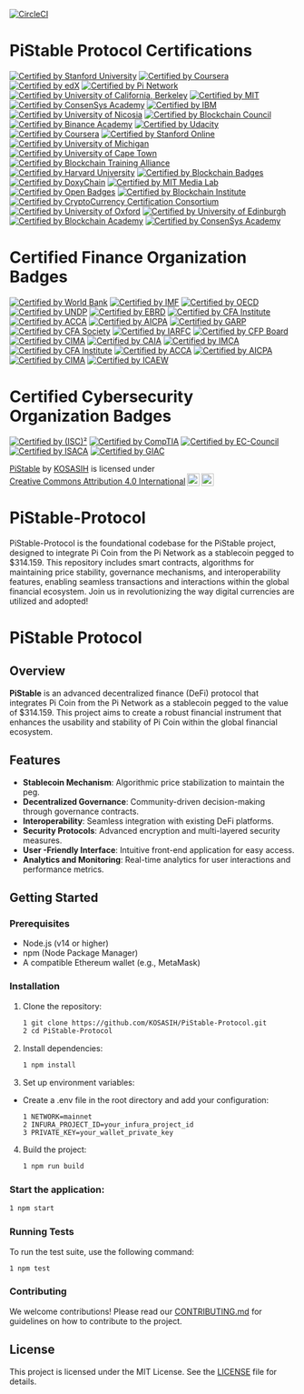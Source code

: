 [![CircleCI](https://dl.circleci.com/status-badge/img/gh/KOSASIH/PiStable-Protocol/tree/main.svg?style=svg)](https://dl.circleci.com/status-badge/redirect/gh/KOSASIH/PiStable-Protocol/tree/main)

# PiStable Protocol Certifications

[![Certified by Stanford University](https://img.shields.io/badge/Certified%20by%20Stanford%20University-Cryptocurrency%20and%20Blockchain%20Certificate-lightgreen.svg)](https://online.stanford.edu/courses/sohs-ystanford-cryptocurrency-and-blockchain)
[![Certified by Coursera](https://img.shields.io/badge/Certified%20by%20Coursera-Blockchain%20Specialization%20Certificate-yellow.svg)](https://www.coursera.org/specializations/blockchain)
[![Certified by edX](https://img.shields.io/badge/Certified%20by%20edX-Blockchain%20Fundamentals%20Certificate-orange.svg)](https://www.edx.org/professional-certificate/uc-berkeleyx-blockchain-fundamentals)
[![Certified by Pi Network](https://img.shields.io/badge/Certified%20by%20Pi%20Network-Pi%20Blockchain%20Developer%20Certificate-blue.svg)](https://minepi.com/)
[![Certified by University of California, Berkeley](https://img.shields.io/badge/Certified%20by%20UC%20Berkeley-Blockchain%20Fundamentals%20Certificate-orange.svg)](https://www.edx.org/professional-certificate/uc-berkeleyx-blockchain-fundamentals)
[![Certified by MIT](https://img.shields.io/badge/Certified%20by%20MIT-Blockchain%20Technologies%20Certificate-blue.svg)](https://www.edx.org/professional-certificate/mitx-blockchain-technologies)
[![Certified by ConsenSys Academy](https://img.shields.io/badge/Certified%20by%20ConsenSys%20Academy-Ethereum%20Developer%20Certificate-purple.svg)](https://consensys.net/academy/bootcamp/)
[![Certified by IBM](https://img.shields.io/badge/Certified%20by%20IBM-Blockchain%20Foundation%20Developer%20Certificate-lightblue.svg)](https://www.ibm.com/training/course/ibm-blockchain-foundation-developer)
[![Certified by University of Nicosia](https://img.shields.io/badge/Certified%20by%20University%20of%20Nicosia-Master%20in%20Digital%20Currency%20Certificate-green.svg)](https://www.unic.ac.cy/blockchain/)
[![Certified by Blockchain Council](https://img.shields.io/badge/Certified%20by%20Blockchain%20Council-Certified%20Blockchain%20Expert%20Certificate-lightgrey.svg)](https://www.blockchain-council.org/certifications/certified-blockchain-expert/)
[![Certified by Binance Academy](https://img.shields.io/badge/Certified%20by%20Binance%20Academy-Binance%20Blockchain%20Developer%20Certificate-yellow.svg)](https://academy.binance.com/en/certifications)
[![Certified by Udacity](https://img.shields.io/badge/Certified%20by%20Udacity-Blockchain%20Developer%20Nanodegree%20Certificate-blue.svg)](https://www.udacity.com/course/blockchain-developer-nanodegree--nd1309)
[![Certified by Coursera](https://img.shields.io/badge/Certified%20by%20Coursera-Blockchain%20Basics%20Certificate-orange.svg)](https://www.coursera.org/learn/blockchain-basics)
[![Certified by Stanford Online](https://img.shields.io/badge/Certified%20by%20Stanford%20Online-Blockchain%20Fundamentals%20Certificate-lightgreen.svg)](https://online.stanford.edu/courses/sohs-ystanford-blockchain-fundamentals)
[![Certified by University of Michigan](https://img.shields.io/badge/Certified%20by%20University%20of%20Michigan-Blockchain%20Applications%20Certificate-blue.svg)](https://www.coursera.org/learn/blockchain-applications)
[![Certified by University of Cape Town](https://img.shields.io/badge/Certified%20by%20UCT-Blockchain%20Fundamentals%20Certificate-orange.svg)](https://www.edx.org/professional-certificate/uct-blockchain-fundamentals)
[![Certified by Blockchain Training Alliance](https://img.shields.io/badge/Certified%20by%20Blockchain%20Training%20Alliance-Certified%20Blockchain%20Developer%20Certificate-purple.svg)](https://www.blockchaintrainingalliance.com/certifications/)
[![Certified by Harvard University](https://img.shields.io/badge/Certified%20by%20Harvard%20University-Blockchain%20and%20Bitcoin%20Technologies%20Certificate-red.svg)](https://online-learning.harvard.edu/course/blockchain-and-bitcoin-technologies)
[![Certified by Blockchain Badges](https://img.shields.io/badge/Certified%20by%20Blockchain%20Badges-Digital%20Badge%20Solution%20Certificate-blue.svg)](https://www.blockchainbadges.com/)
[![Certified by DoxyChain](https://img.shields.io/badge/Certified%20by%20DoxyChain-Microcredentials%20on%20Blockchain%20Certificate-orange.svg)](https://www.doxychain.com/)
[![Certified by MIT Media Lab](https://img.shields.io/badge/Certified%20by%20MIT%20Media%20Lab-Digital%20Credentials%20Certificate-lightblue.svg)](https://media.mit.edu/)
[![Certified by Open Badges](https://img.shields.io/badge/Certified%20by%20Open%20Badges-Open%20Badges%20Standard%20Certificate-green.svg)](http://openbadges.org/)
[![Certified by Blockchain Institute](https://img.shields.io/badge/Certified%20by%20Blockchain%20Institute-Blockchain%20Fundamentals%20Certificate-lightgrey.svg)](https://www.blockchaininstitute.org/)
[![Certified by CryptoCurrency Certification Consortium](https://img.shields.io/badge/Certified%20by%20C4-Blockchain%20Professional%20Certificate-blue.svg)](https://cryptoconsortium.org/)
[![Certified by University of Oxford](https://img.shields.io/badge/Certified%20by%20University%20of%20Oxford-Blockchain%20Strategy%20Certificate-green.svg)](https://www.sbs.ox.ac.uk/exec-education/online-programmes/blockchain-strategy)
[![Certified by University of Edinburgh](https://img.shields.io/badge/Certified%20by%20University%20of%20Edinburgh-Blockchain%20Technologies%20Certificate-orange.svg)](https://www.ed.ac.uk/)
[![Certified by Blockchain Academy](https://img.shields.io/badge/Certified%20by%20Blockchain%20Academy-Certified%20Blockchain%20Expert%20Certificate-purple.svg)](https://www.blockchainacademy.com/)
[![Certified by ConsenSys Academy](https://img.shields.io/badge/Certified%20by%20ConsenSys%20Academy-Blockchain%20Developer%20Certificate-orange.svg)](https://consensys.net/academy/)

# Certified Finance Organization Badges

[![Certified by World Bank](https://img.shields.io/badge/Certified%20by%20World%20Bank-World%20Bank%20Certification-blue.svg)](https://www.worldbank.org/)
[![Certified by IMF](https://img.shields.io/badge/Certified%20by%20IMF-IMF%20Certification-orange.svg)](https://www.imf.org/)
[![Certified by OECD](https://img.shields.io/badge/Certified%20by%20OECD-OECD%20Member-green.svg)](https://www.oecd.org/)
[![Certified by UNDP](https://img.shields.io/badge/Certified%20by%20UNDP-UNDP%20Certification-purple.svg)](https://www.undp.org/)
[![Certified by EBRD](https://img.shields.io/badge/Certified%20by%20EBRD-EBRD%20Certification-red.svg)](https://www.ebrd.com/)
[![Certified by CFA Institute](https://img.shields.io/badge/Certified%20by%20CFA%20Institute-CFA%20Charterholder-green.svg)]( https://www.cfainstitute.org/)
[![Certified by ACCA](https://img.shields.io/badge/Certified%20by%20ACCA-ACCA%20Member-blue.svg)](https://www.accaglobal.com/)
[![Certified by AICPA](https://img.shields.io/badge/Certified%20by%20AICPA-CPA%20Certification-orange.svg)](https://www.aicpa.org/)
[![Certified by GARP](https://img.shields.io/badge/Certified%20by%20GARP-FRM%20Certification-red.svg)](https://www.garp.org/)
[![Certified by CFA Society](https://img.shields.io/badge/Certified%20by%20CFA%20Society-CFA%20Society%20Member-purple.svg)](https://www.cfainstitute.org/)
[![Certified by IARFC](https://img.shields.io/badge/Certified%20by%20IARFC-IARFC%20Member-blue.svg)](https://www.iarfc.org/)
[![Certified by CFP Board](https://img.shields.io/badge/Certified%20by%20CFP%20Board-CFP%20Certification-orange.svg)](https://www.cfp.net/)
[![Certified by CIMA](https://img.shields.io/badge/Certified%20by%20CIMA-CIMA%20Chartered%20Global%20Management%20Accountant-green.svg)](https://www.cimaglobal.com/)
[![Certified by CAIA](https://img.shields.io/badge/Certified%20by%20CAIA-CAIA%20Charterholder-purple.svg)](https://caia.org/)
[![Certified by IMCA](https://img.shields.io/badge/Certified%20by%20IMCA-CIMA%20Certification-red.svg)](https://www.imca.org/)
[![Certified by CFA Institute](https://img.shields.io/badge/Certified%20by%20CFA%20Institute-CFA%20Charterholder-red.svg)](https://www.cfainstitute.org/)
[![Certified by ACCA](https://img.shields.io/badge/Certified%20by%20ACCA-ACCA%20Member-yellow.svg)](https://www.accaglobal.com/)
[![Certified by AICPA](https://img.shields.io/badge/Certified%20by%20AICPA-CPA%20Certification-blue.svg)](https://www.aicpa.org/)
[![Certified by CIMA](https://img.shields.io/badge/Certified%20by%20CIMA-CIMA%20Fellow-green.svg)](https://www.cimaglobal.com/)
[![Certified by ICAEW](https://img.shields.io/badge/Certified%20by%20ICAEW-ACA%20Chartered%20Accountant-purple.svg)](https://www.icaew.com/)

# Certified Cybersecurity Organization Badges

[![Certified by (ISC)²](https://img.shields.io/badge/Certified%20by%20(ISC)²-Certified%20in%20Cybersecurity%20(CC)-blue.svg)](https://www.isc2.org/)
[![Certified by CompTIA](https://img.shields.io/badge/Certified%20by%20CompTIA-Cybersecurity%20Analyst%20(CSA)-orange.svg)](https://www.comptia.org/)
[![Certified by EC-Council](https://img.shields.io/badge/Certified%20by%20EC--Council-Certified%20Ethical%20Hacker%20(CEH)-green.svg)](https://www.eccouncil.org/)
[![Certified by ISACA](https://img.shields.io/badge/Certified%20by%20ISACA-Certified%20Information%20Systems%20Auditor%20(CISA)-purple.svg)](https://www.isaca.org/)
[![Certified by GIAC](https://img.shields.io/badge/Certified%20by%20GIAC-GIAC%20Security%20Essentials%20(GSEC)-red.svg)](https://www.giac.org/)

<p xmlns:cc="http://creativecommons.org/ns#" xmlns:dct="http://purl.org/dc/terms/"><a property="dct:title" rel="cc:attributionURL" href="https://github.com/KOSASIH/PiStable-Protocol">PiStable</a> by <a rel="cc:attributionURL dct:creator" property="cc:attributionName" href="https://www.linkedin.com/in/kosasih-81b46b5a">KOSASIH</a> is licensed under <a href="https://creativecommons.org/licenses/by/4.0/?ref=chooser-v1" target="_blank" rel="license noopener noreferrer" style="display:inline-block;">Creative Commons Attribution 4.0 International<img style="height:22px!important;margin-left:3px;vertical-align:text-bottom;" src="https://mirrors.creativecommons.org/presskit/icons/cc.svg?ref=chooser-v1" alt=""><img style="height:22px!important;margin-left:3px;vertical-align:text-bottom;" src="https://mirrors.creativecommons.org/presskit/icons/by.svg?ref=chooser-v1" alt=""></a></p>

# PiStable-Protocol
PiStable-Protocol is the foundational codebase for the PiStable project, designed to integrate Pi Coin from the Pi Network as a stablecoin pegged to $314.159. This repository includes smart contracts, algorithms for maintaining price stability, governance mechanisms, and interoperability features, enabling seamless transactions and interactions within the global financial ecosystem. Join us in revolutionizing the way digital currencies are utilized and adopted!

# PiStable Protocol

## Overview

**PiStable** is an advanced decentralized finance (DeFi) protocol that integrates Pi Coin from the Pi Network as a stablecoin pegged to the value of $314.159. This project aims to create a robust financial instrument that enhances the usability and stability of Pi Coin within the global financial ecosystem.

## Features

- **Stablecoin Mechanism**: Algorithmic price stabilization to maintain the peg.
- **Decentralized Governance**: Community-driven decision-making through governance contracts.
- **Interoperability**: Seamless integration with existing DeFi platforms.
- **Security Protocols**: Advanced encryption and multi-layered security measures.
- **User -Friendly Interface**: Intuitive front-end application for easy access.
- **Analytics and Monitoring**: Real-time analytics for user interactions and performance metrics.

## Getting Started

### Prerequisites

- Node.js (v14 or higher)
- npm (Node Package Manager)
- A compatible Ethereum wallet (e.g., MetaMask)

### Installation

1. Clone the repository:
   ```bash
   1 git clone https://github.com/KOSASIH/PiStable-Protocol.git
   2 cd PiStable-Protocol
   ```

2. Install dependencies:

   ```bash
   1 npm install
   ```
   
3. Set up environment variables:

- Create a .env file in the root directory and add your configuration:

   ```plaintext
   1 NETWORK=mainnet
   2 INFURA_PROJECT_ID=your_infura_project_id
   3 PRIVATE_KEY=your_wallet_private_key
   ```

4. Build the project:

   ```bash
   1 npm run build
   ```
   
### Start the application:

```bash
1 npm start
```

### Running Tests
To run the test suite, use the following command:

```bash
1 npm test
```

### Contributing
We welcome contributions! Please read our [CONTRIBUTING.md](CONTRIBUTING.md) for guidelines on how to contribute to the project.

## License
This project is licensed under the MIT License. See the [LICENSE](LICENSE) file for details.

